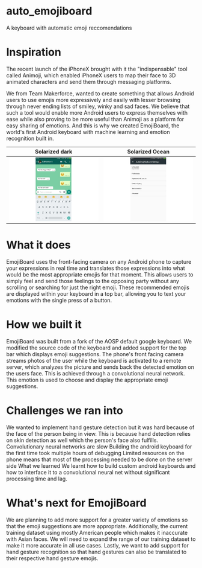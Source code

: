 # auto_emojiboard
A keyboard with automatic emoji reccomendations

# Inspiration
The recent launch of the iPhoneX brought with it the "indispensable" tool called Animoji, which enabled iPhoneX users to map their face to 3D animated characters and send them through messaging platforms.

We from Team Makerforce, wanted to create something that allows Android users to use emojis more expressively and easily with lesser browsing through never ending lists of smiley, winky and sad faces. We believe that such a tool would enable more Android users to express themselves with ease while also proving to be more useful than Animoji as a platform for easy sharing of emotions. And this is why we created EmojiBoard, the world's first Android keyboard with machine learning and emotion recognition built in.

Solarized dark             |  Solarized Ocean    
:-------------------------:|:-------------------------:
![](img/keyboard.jpg)  |  ![](img/settings.jpg)

# What it does
EmojiBoard uses the front-facing camera on any Android phone to capture your expressions in real time and translates those expressions into what would be the most appropriate emojis for that moment. This allows users to simply feel and send those feelings to the opposing party without any scrolling or searching for just the right emoji. These recommended emojis are displayed within your keyboard in a top bar, allowing you to text your emotions with the single press of a button.

# How we built it
EmojiBoard was built from a fork of the AOSP default google keyboard. We modified the source code of the keyboard and added support for the top bar which displays emoji suggestions. The phone's front facing camera streams photos of the user while the keyboard is activated to a remote server, which analyzes the picture and sends back the detected emotion on the users face. This is achieved through a convolutional neural network. This emotion is used to choose and display the appropriate emoji suggestions.

# Challenges we ran into
We wanted to implement hand gesture detection but it was hard because of the face of the person being in view. This is because hand detection relies on skin detection as well which the person's face also fulfills.
Convolutionary neural networks are slow
Building the android keyboard for the first time took multiple hours of debugging
Limited resources on the phone means that most of the processing needed to be done on the server side
What we learned
We learnt how to build custom android keyboards and how to interface it to a convolutional neural net without significant processing time and lag.

# What's next for EmojiBoard
We are planning to add more support for a greater variety of emotions so that the emoji suggestions are more appropriate. Additionally, the current training dataset using mostly American people which makes it inaccurate with Asian faces. We will need to expand the range of our training dataset to make it more accurate in all use cases. Lastly, we want to add support for hand gesture recognition so that hand gestures can also be translated to their respective hand gesture emojis.
